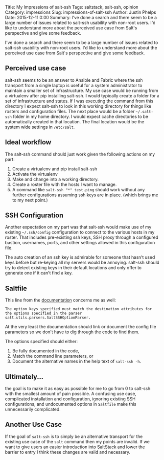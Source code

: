 Title: My Impressions of salt-ssh
Tags: saltstack, salt-ssh, opinion
Category: impressions
Slug: impressions-of-salt-ssh
Author: Justin Phelps
Date: 2015-12-11 0:00
Summary: I've done a search and there seem to be a large number of issues related to salt-ssh usability with non-root users. I'd like to understand more about the perceived use case from Salt's perspective and give some feedback.

I've done a search and there seem to be a large number of issues related to salt-ssh usability with non-root users. I'd like to understand more about the perceived use case from Salt's perspective and give some feedback.

## Perceived use case
salt-ssh seems to be an answer to Ansible and Fabric where the ssh transport from a single laptop is useful for a system administrator to maintain a smaller set of infrastructure. My use case would be running from a virtualenv after pip installing salt-ssh. I would typically create a folder for a set of infrastructure and states. If I was executing the command from this directory I expect salt-ssh to look in this working directory for things like rosters and configuration files. The next place would be a folder `~/.salt-ssh` folder in my home directory. I would expect cache directories to be automatically created in that location. The final location would be the system wide settings in `/etc/salt`.

## Ideal workflow
The salt-ssh command should just work given the following actions on my part:
 1. Create a virtualenv and pip install salt-ssh
 1. Activate the virtualenv
 1. Make and change into a working directory.
 1. Create a roster file with the hosts I want to manage.
 1. A command like `salt-ssh "*" test.ping` should work without any further configurations assuming ssh keys are in place. (which brings me to my next point.)

## SSH Configuration
Another expectation on my part was that salt-ssh would make use of my existing `~/.ssh/config` configuration to connect to the various hosts in my roster. That includes pre-existing ssh keys, SSH proxy through a configured bastion, usernames, ports, and other settings allowed in this configuration file.

The auto creation of an ssh key is admirable for someone that hasn't used keys before but re-keying all my servers would be annoying. salt-ssh should try to detect existing keys in their default locations and only offer to generate one if it can't find a key.

## Saltfile
This line from the [documentation](https://docs.saltstack.com/en/latest/topics/ssh/#define-cli-options-with-saltfile) concerns me as well:

`The option keys specified must match the destination attributes for the options specified in the parser salt.utils.parsers.SaltSSHOptionParser.`

At the very least the documentation should link or document the config file parameters so we don't have to dig through the code to find them.

The options specified should either:
 1. Be fully documented in the code,
 1. Match the command line parameters, or
 1. Document the alternative names in the help text of `salt-ssh -h`.

## Ultimately...
the goal is to make it as easy as possible for me to go from 0 to salt-ssh with the smallest amount of pain possible. A confusing use case, complicated installation and configuration, ignoring existing SSH configurations, and undocumented options in `Saltfile` make this unnecessarily complicated.

## Another Use Case
If the goal of `salt-ssh` is to simply be an alternative transport for the existing use case of the `salt` command then my points are invalid. If we want to give users an easier introduction into SaltStack and lower the barrier to entry I think these changes are valid and necessary.
